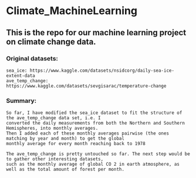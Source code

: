 # Climate_MachineLearning

## This is the repo for our machine learning project on climate change data.

### Original datasets:

    sea_ice: https://www.kaggle.com/datasets/nsidcorg/daily-sea-ice-extent-data
    ave_temp_change: https://www.kaggle.com/datasets/sevgisarac/temperature-change

### Summary:
    So far, I have modified the sea_ice dataset to fit the structure of the ave_temp_change data set, i.e. I
    converted the daily measurements from both the Northern and Southern Hemispheres, into monthly averages. 
    Then I added each of these monthly averages pairwise (the ones matching by year and month) to get the global
    monthly average for every month reaching back to 1978

    The ave_temp_change is pretty untouched so far. The next step would be to gather other interesting datasets,
    such as the monthly average of global CO 2 in earth atmosphere, as well as the total amount of forest per month.